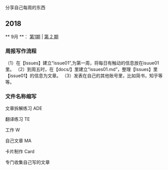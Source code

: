 分享自己每周的东西


## 2018



** 9月 **： [第1期](docs/issue01.md) | [第 2 期](docs/issue02.md)
















### 周报写作流程

（1）在【Issues】建立“issue01”,为第一周，将每日有触动的信息放在isuue01里。
（2）到周五时，在【docs/】里建立“issues01.md”，整理【Issues】里【issue01】的信息为文章。
（3）发表在自己的其他账号里，比如简书，知乎等等。



### 文件名称缩写

文章拆解练习 ADE

翻译练习 TE

工作  W

自己文章 MA

卡片制作 Card


专门收集自己写的文章


